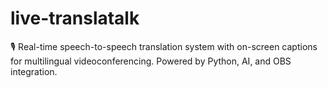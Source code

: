 # live-translatalk
🎙️ Real-time speech-to-speech translation system with on-screen captions for multilingual videoconferencing. Powered by Python, AI, and OBS integration.
